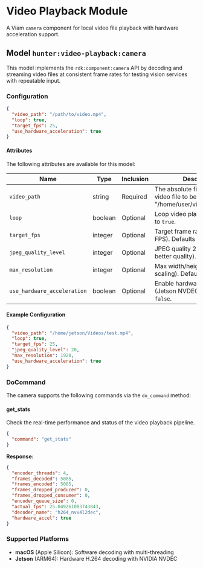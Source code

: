 # Video Playback Module
A Viam `camera` component for local video file playback with hardware acceleration support.

## Model `hunter:video-playback:camera`
This model implements the `rdk:component:camera` API by decoding and streaming video files at consistent frame rates for testing vision services with repeatable input.

### Configuration

```json
{
  "video_path": "/path/to/video.mp4",
  "loop": true,
  "target_fps": 25,
  "use_hardware_acceleration": true
}
```

#### Attributes

The following attributes are available for this model:

| Name          | Type   | Inclusion | Description                |
|---------------|--------|-----------|----------------------------|
| `video_path` | string  | Required  | The absolute file path to the video file to be streamed (e.g., "/home/user/videos/test.mp4"). |
| `loop` | boolean | Optional  | Loop video playback. Defaults to `true`. |
| `target_fps` | integer | Optional  |  Target frame rate (0 = source FPS). Defaults to 0. |
| `jpeg_quality_level` | integer | Optional  | JPEG quality 2-31 (lower = better quality). Defaults to 15. |
| `max_resolution` | integer | Optional  | Max width/height (0 = no scaling). Defaults to 0. |
| `use_hardware_acceleration` | boolean | Optional  | Enable hardware acceleration (Jetson NVDEC). Defaults to `false`. |

#### Example Configuration

```json
{
  "video_path": "/home/jetson/Videos/test.mp4",
  "loop": true,
  "target_fps": 25,
  "jpeg_quality_level": 20,
  "max_resolution": 1920,
  "use_hardware_acceleration": true
}
```

### DoCommand

The camera supports the following commands via the `do_command` method:

#### get_stats
Check the real-time performance and status of the video playback pipeline.

```json
{
  "command": "get_stats"
}
```

**Response:**
```json
{
  "encoder_threads": 4,
  "frames_decoded": 5085,
  "frames_encoded": 5085,
  "frames_dropped_producer": 0,
  "frames_dropped_consumer": 0,
  "encoder_queue_size": 0,
  "actual_fps": 25.049261083743843,
  "decoder_name": "h264_nvv4l2dec",
  "hardware_accel": true
}
```

### Supported Platforms
* **macOS** (Apple Silicon): Software decoding with multi-threading
* **Jetson** (ARM64): Hardware H.264 decoding with NVIDIA NVDEC